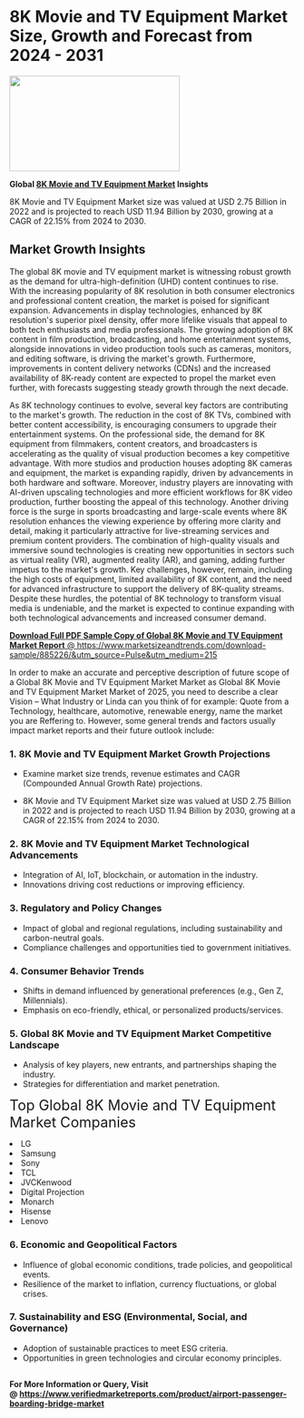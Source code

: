 <H1>8K Movie and TV Equipment Market Size, Growth and Forecast from 2024 - 2031</H1><img class="aligncenter size-medium wp-image-584254" src="https://thirdeyenews.in/wp-content/uploads/2024/09/Global-Market-Research-300x168.jpeg" alt="" width="300" height="168" /><p><strong>Global&nbsp;<a href="https://www.marketsizeandtrends.com/download-sample/885226/&amp;utm_source=Pulse&amp;utm_medium=215">8K Movie and TV Equipment Market</a> Insights</strong></p><p>8K Movie and TV Equipment Market size was valued at USD 2.75 Billion in 2022 and is projected to reach USD 11.94 Billion by 2030, growing at a CAGR of 22.15% from 2024 to 2030.</p><p><h2>Market Growth Insights</h2> <p>The global 8K movie and TV equipment market is witnessing robust growth as the demand for ultra-high-definition (UHD) content continues to rise. With the increasing popularity of 8K resolution in both consumer electronics and professional content creation, the market is poised for significant expansion. Advancements in display technologies, enhanced by 8K resolution's superior pixel density, offer more lifelike visuals that appeal to both tech enthusiasts and media professionals. The growing adoption of 8K content in film production, broadcasting, and home entertainment systems, alongside innovations in video production tools such as cameras, monitors, and editing software, is driving the market's growth. Furthermore, improvements in content delivery networks (CDNs) and the increased availability of 8K-ready content are expected to propel the market even further, with forecasts suggesting steady growth through the next decade.</p> <p><a href="#"></a></p> <p>As 8K technology continues to evolve, several key factors are contributing to the market's growth. The reduction in the cost of 8K TVs, combined with better content accessibility, is encouraging consumers to upgrade their entertainment systems. On the professional side, the demand for 8K equipment from filmmakers, content creators, and broadcasters is accelerating as the quality of visual production becomes a key competitive advantage. With more studios and production houses adopting 8K cameras and equipment, the market is expanding rapidly, driven by advancements in both hardware and software. Moreover, industry players are innovating with AI-driven upscaling technologies and more efficient workflows for 8K video production, further boosting the appeal of this technology. Another driving force is the surge in sports broadcasting and large-scale events where 8K resolution enhances the viewing experience by offering more clarity and detail, making it particularly attractive for live-streaming services and premium content providers. The combination of high-quality visuals and immersive sound technologies is creating new opportunities in sectors such as virtual reality (VR), augmented reality (AR), and gaming, adding further impetus to the market's growth. Key challenges, however, remain, including the high costs of equipment, limited availability of 8K content, and the need for advanced infrastructure to support the delivery of 8K-quality streams. Despite these hurdles, the potential of 8K technology to transform visual media is undeniable, and the market is expected to continue expanding with both technological advancements and increased consumer demand.</p> <p><a href="#"></p><p><span class=""><strong>Download Full PDF Sample Copy of Global 8K Movie and TV Equipment Market Report</strong> @ <a href="https://www.marketsizeandtrends.com/download-sample/885226/&amp;utm_source=Pulse&amp;utm_medium=215" target="_blank">https://www.marketsizeandtrends.com/download-sample/885226/&amp;utm_source=Pulse&amp;utm_medium=215</a></span></p><p>In order to make an accurate and perceptive description of future scope of a Global&nbsp;8K Movie and TV Equipment Market Market as Global&nbsp;8K Movie and TV Equipment Market Market of 2025, you need to describe a clear Vision &ndash; What Industry or Linda can you think of for example: Quote from a Technology, healthcare, automotive, renewable energy, name the market you are Reffering to. However, some general trends and factors usually impact market reports and their future outlook include:</p><h3>1.&nbsp;<strong>8K Movie and TV Equipment Market Growth Projections</strong></h3><ul><li>Examine market size trends, revenue estimates and CAGR (Compounded Annual Growth Rate) projections.</li><li><p>8K Movie and TV Equipment Market size was valued at USD 2.75 Billion in 2022 and is projected to reach USD 11.94 Billion by 2030, growing at a CAGR of 22.15% from 2024 to 2030.</p></li></ul><h3>2.&nbsp;<strong>8K Movie and TV Equipment Market Technological Advancements</strong></h3><ul><li>Integration of AI, IoT, blockchain, or automation in the industry.</li><li>Innovations driving cost reductions or improving efficiency.</li></ul><h3>3.&nbsp;<strong>Regulatory and Policy Changes</strong></h3><ul><li>Impact of global and regional regulations, including sustainability and carbon-neutral goals.</li><li>Compliance challenges and opportunities tied to government initiatives.</li></ul><h3>4.&nbsp;<strong>Consumer Behavior Trends</strong></h3><ul><li>Shifts in demand influenced by generational preferences (e.g., Gen Z, Millennials).</li><li>Emphasis on eco-friendly, ethical, or personalized products/services.</li></ul><h3>5.&nbsp;<strong>Global 8K Movie and TV Equipment Market Competitive Landscape</strong></h3><ul><li>Analysis of key players, new entrants, and partnerships shaping the industry.</li><li>Strategies for differentiation and market penetration.</li></ul><p data-pm-slice="1 1 []"><span style="color: inherit; font-family: inherit; font-size: 25px;">Top Global 8K Movie and TV Equipment Market Companies</span></p><div class="" data-test-id=""><p><li>LG</li><li> Samsung</li><li> Sony</li><li> TCL</li><li> JVCKenwood</li><li> Digital Projection</li><li> Monarch</li><li> Hisense</li><li> Lenovo</li></p></div><h3>6.&nbsp;<strong>Economic and Geopolitical Factors</strong></h3><ul><li>Influence of global economic conditions, trade policies, and geopolitical events.</li><li>Resilience of the market to inflation, currency fluctuations, or global crises.</li></ul><h3>7.&nbsp;<strong>Sustainability and ESG (Environmental, Social, and Governance)</strong></h3><ul><li>Adoption of sustainable practices to meet ESG criteria.</li><li>Opportunities in green technologies and circular economy principles.</li></ul><h2><strong style="font-size: 14px;">For More Information or Query, Visit @&nbsp;</strong><a style="background-color: #ffffff; font-size: 14px;" href="https://www.marketsizeandtrends.com/report/8k-movie-and-tv-equipment-market/" target="_blank">https://www.verifiedmarketreports.com/product/airport-passenger-boarding-bridge-market</a></h2>
